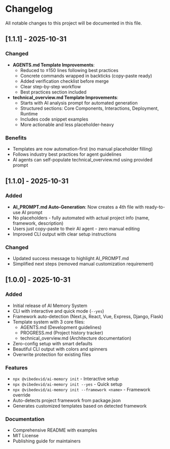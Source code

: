 # Changelog

All notable changes to this project will be documented in this file.

## [1.1.1] - 2025-10-31

### Changed
- **AGENTS.md Template Improvements**: 
  - Reduced to ≤150 lines following best practices
  - Concrete commands wrapped in backticks (copy-paste ready)
  - Added verification checklist before merge
  - Clear step-by-step workflow
  - Best practices section included
- **technical_overview.md Template Improvements**:
  - Starts with AI analysis prompt for automated generation
  - Structured sections: Core Components, Interactions, Deployment, Runtime
  - Includes code snippet examples
  - More actionable and less placeholder-heavy

### Benefits
- Templates are now automation-first (no manual placeholder filling)
- Follows industry best practices for agent guidelines
- AI agents can self-populate technical_overview.md using provided prompt

## [1.1.0] - 2025-10-31

### Added
- **AI_PROMPT.md Auto-Generation**: Now creates a 4th file with ready-to-use AI prompt
- No placeholders - fully automated with actual project info (name, framework, description)
- Users just copy-paste to their AI agent - zero manual editing
- Improved CLI output with clear setup instructions

### Changed
- Updated success message to highlight AI_PROMPT.md
- Simplified next steps (removed manual customization requirement)

## [1.0.0] - 2025-10-31

### Added
- Initial release of AI Memory System
- CLI with interactive and quick mode (`--yes`)
- Framework auto-detection (Next.js, React, Vue, Express, Django, Flask)
- Template system with 3 core files:
  - AGENTS.md (Development guidelines)
  - PROGRESS.md (Project history tracker)
  - technical_overview.md (Architecture documentation)
- Zero-config setup with smart defaults
- Beautiful CLI output with colors and spinners
- Overwrite protection for existing files

### Features
- `npx @vibedevid/ai-memory init` - Interactive setup
- `npx @vibedevid/ai-memory init --yes` - Quick setup
- `npx @vibedevid/ai-memory init --framework <name>` - Framework override
- Auto-detects project framework from package.json
- Generates customized templates based on detected framework

### Documentation
- Comprehensive README with examples
- MIT License
- Publishing guide for maintainers
